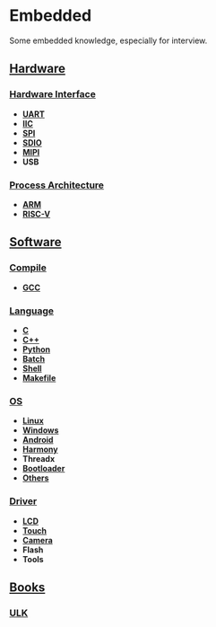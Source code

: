 # Embedded
Some embedded knowledge, especially for interview.

## [Hardware](https://github.com/lowkeyway/Embedded/tree/master/Hardware)
### [Hardware Interface](https://github.com/lowkeyway/Embedded/tree/master/Hardware/Hardware%20Interface)
+ **[UART](https://github.com/lowkeyway/Embedded/blob/master/Hardware/Hardware%20Interface/UART.md)**
+ **[IIC](https://github.com/lowkeyway/Embedded/blob/master/Hardware/Hardware%20Interface/IIC.md)**
+ **[SPI](https://github.com/lowkeyway/Embedded/blob/master/Hardware/Hardware%20Interface/SPI.md)**
+ **[SDIO](https://github.com/lowkeyway/Embedded/blob/master/Hardware/Hardware%20Interface/SDIO.md)**
+ **[MIPI](https://github.com/lowkeyway/Embedded/blob/master/Hardware/Hardware%20Interface/mipi.md)**
+ **USB**

### [Process Architecture](https://github.com/lowkeyway/Embedded/tree/master/Hardware/Processor%20architecture)
+ **[ARM](https://github.com/lowkeyway/Embedded/tree/master/Hardware/Processor%20architecture/ARM)**
+ **[RISC-V](https://github.com/lowkeyway/Embedded/tree/master/Hardware/Processor%20architecture/RISC-V)**

## [Software](https://github.com/lowkeyway/Embedded/tree/master/Software)
### [Compile](https://github.com/lowkeyway/Embedded/tree/master/Software/Compile)
+ **[GCC](https://github.com/lowkeyway/Embedded/tree/master/Software/Compile/GCC)**

### [Language](https://github.com/lowkeyway/Embedded/tree/master/Software/Language)
+ **[C](https://github.com/lowkeyway/Embedded/tree/master/Software/Language/C)**
+ **[C++](https://github.com/lowkeyway/Embedded/tree/master/Software/Language/C++)**
+ **[Python](https://github.com/lowkeyway/Embedded/tree/master/Software/Language/Python)**
+ **[Batch](https://github.com/lowkeyway/Embedded/tree/master/Software/Language/Batch)**
+ **[Shell](https://github.com/lowkeyway/Embedded/tree/master/Software/Language/Shell)**
+ **[Makefile](https://github.com/lowkeyway/Embedded/tree/master/Software/Language/Makefile)**

### [OS](https://github.com/lowkeyway/Embedded/tree/master/Software/OS)
+ **[Linux](https://github.com/lowkeyway/Embedded/tree/master/Software/OS/Linux)**
+ **[Windows](https://github.com/lowkeyway/Embedded/tree/master/Software/OS/Windows)**
+ **[Android](https://github.com/lowkeyway/Embedded/tree/master/Software/OS/Android)**
+ **[Harmony](https://github.com/lowkeyway/Embedded/tree/master/Software/OS/Harmony)**
+ **Threadx**
+ **[Bootloader](https://github.com/lowkeyway/Embedded/tree/master/Software/OS/Bootloader)**
+ **[Others](https://github.com/lowkeyway/Embedded/tree/master/Software/OS/Others)**

### [Driver](https://github.com/lowkeyway/Embedded/tree/master/Software/Driver)
+ **[LCD](https://github.com/lowkeyway/Embedded/tree/master/Software/Driver/LCD)** 
+ **[Touch](https://github.com/lowkeyway/Embedded/tree/master/Software/Driver/Touch)**
+ **[Camera](https://github.com/lowkeyway/Embedded/tree/master/Software/Driver/Camera)**
+ **Flash**
+ **Tools**

## [Books](https://github.com/lowkeyway/Embedded/tree/master/Books)

### [ULK](https://github.com/lowkeyway/Embedded/tree/master/Books/ULK)
